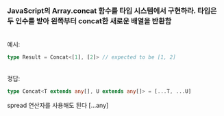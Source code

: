 ### JavaScript의 Array.concat 함수를 타입 시스템에서 구현하라. 타입은 두 인수를 받아 왼쪽부터 concat한 새로운 배열을 반환함
<br/>
예시:

```ts
type Result = Concat<[1], [2]> // expected to be [1, 2]
```
<br/>
정답:

```ts
type Concat<T extends any[], U extends any[]> = [...T, ...U]
```
spread 연산자를 사용해도 된다 [...any]


